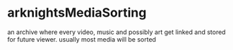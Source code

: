 # arknightsMediaSorting
an archive where every video, music and possibly art get linked and stored for future viewer. usually most media will be sorted
